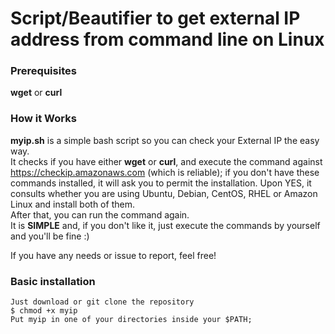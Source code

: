 # Script/Beautifier to get external IP address from command line on Linux

### Prerequisites

**wget** or **curl**

### How it Works

**myip.sh** is a simple bash script so you can check your External IP the easy way.  
It checks if you have either **wget** or **curl**, and execute the command against https://checkip.amazonaws.com (which is reliable); if you don't have these commands installed, it will ask you to permit the installation. Upon YES, it consults whether you are using Ubuntu, Debian, CentOS, RHEL or Amazon Linux and install both of them.  
After that, you can run the command again.  
It is **SIMPLE** and, if you don't like it, just execute the commands by yourself and you'll be fine :)  

If you have any needs or issue to report, feel free!

### Basic installation

```text
Just download or git clone the repository
$ chmod +x myip
Put myip in one of your directories inside your $PATH;
```
